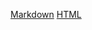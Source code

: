 [Markdown](https://murhuhn.github.io/rsschool-cv/cv)
[HTML](https://murhuhn.github.io/rsschool-cv/)
